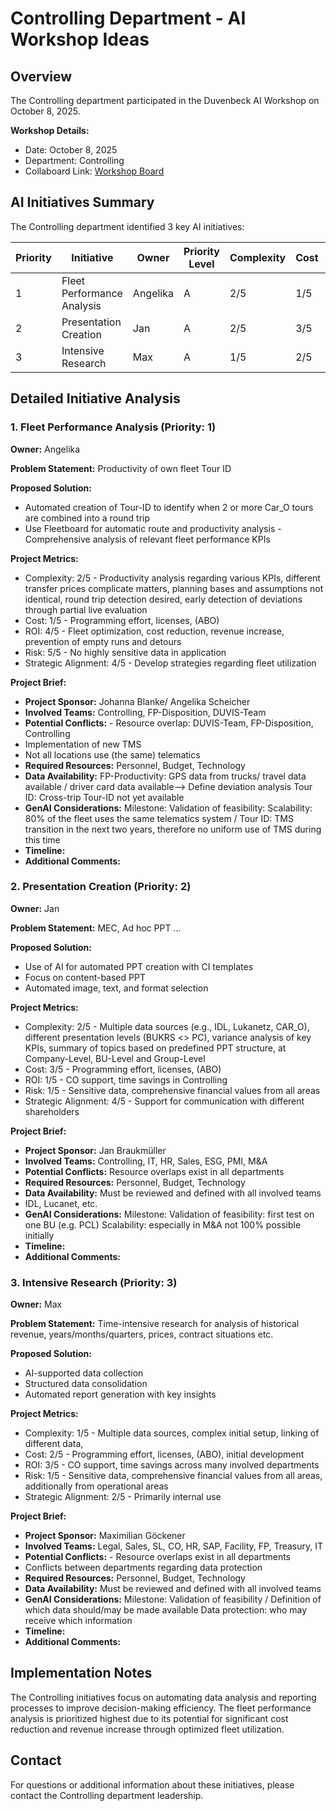 # Controlling Department - AI Workshop Ideas

## Overview

The Controlling department participated in the Duvenbeck AI Workshop on October 8, 2025.

**Workshop Details:**

- Date: October 8, 2025
- Department: Controlling
- Collaboard Link: [Workshop Board](https://web.collaboard.app/share/Cu89zfD2g95cp_MD60poZw)

## AI Initiatives Summary

The Controlling department identified 3 key AI initiatives:

| Priority | Initiative             | Owner      | Priority Level | Complexity | Cost | ROI | Risk | Strategic |
| -------- | ---------------------- | ---------- | -------------- | ---------- | ---- | --- | ---- | --------- |
| 1        | Fleet Performance Analysis | Angelika   | A              | 2/5        | 1/5  | 4/5 | 5/5  | 4/5       |
| 2        | Presentation Creation  | Jan        | A              | 2/5        | 3/5  | 1/5 | 1/5  | 4/5       |
| 3        | Intensive Research     | Max        | A              | 1/5        | 2/5  | 3/5 | 1/5  | 2/5       |

## Detailed Initiative Analysis

### 1. Fleet Performance Analysis (Priority: 1)

**Owner:** Angelika

**Problem Statement:**
Productivity of own fleet
Tour ID

**Proposed Solution:**
- Automated creation of Tour-ID to identify when 2 or more Car_O tours are combined into a round trip
- Use Fleetboard for automatic route and productivity analysis - Comprehensive analysis of relevant fleet performance KPIs

**Project Metrics:**

- Complexity: 2/5 - Productivity analysis regarding various KPIs, different transfer prices complicate matters, planning bases and assumptions not identical, round trip detection desired, early detection of deviations through partial live evaluation
- Cost: 1/5 - Programming effort, licenses, (ABO)
- ROI: 4/5 - Fleet optimization, cost reduction, revenue increase, prevention of empty runs and detours
- Risk: 5/5 - No highly sensitive data in application
- Strategic Alignment: 4/5 - Develop strategies regarding fleet utilization

**Project Brief:**

- **Project Sponsor:** Johanna Blanke/ Angelika Scheicher
- **Involved Teams:** Controlling, FP-Disposition, DUVIS-Team
- **Potential Conflicts:** - Resource overlap: DUVIS-Team, FP-Disposition, Controlling
- Implementation of new TMS
- Not all locations use (the same) telematics
- **Required Resources:** Personnel, Budget, Technology
- **Data Availability:** FP-Productivity: GPS data from trucks/ travel data available / driver card data available--> Define deviation analysis
Tour ID: Cross-trip Tour-ID not yet available
- **GenAI Considerations:** Milestone: Validation of feasibility:
Scalability: 80% of the fleet uses the same telematics system / 
Tour ID: TMS transition in the next two years, therefore no uniform use of TMS during this time
- **Timeline:** 
- **Additional Comments:** 

### 2. Presentation Creation (Priority: 2)

**Owner:** Jan

**Problem Statement:**
MEC, Ad hoc PPT ...

**Proposed Solution:**
- Use of AI for automated PPT creation with CI templates
- Focus on content-based PPT
- Automated image, text, and format selection

**Project Metrics:**

- Complexity: 2/5 - Multiple data sources (e.g., IDL, Lukanetz, CAR_O), different presentation levels (BUKRS <> PC), variance analysis of key KPIs, summary of topics based on predefined PPT structure, at Company-Level, BU-Level and Group-Level
- Cost: 3/5 - Programming effort, licenses, (ABO)
- ROI: 1/5 - CO support, time savings in Controlling
- Risk: 1/5 - Sensitive data, comprehensive financial values from all areas
- Strategic Alignment: 4/5 - Support for communication with different shareholders

**Project Brief:**

- **Project Sponsor:** Jan Braukmüller
- **Involved Teams:** Controlling, IT, HR, Sales, ESG, PMI, M&A
- **Potential Conflicts:** Resource overlaps exist in all departments
- **Required Resources:** Personnel, Budget, Technology
- **Data Availability:** Must be reviewed and defined with all involved teams
- IDL, Lucanet, etc.
- **GenAI Considerations:** Milestone: Validation of feasibility: first test on one BU (e.g. PCL)
Scalability: especially in M&A not 100% possible initially
- **Timeline:** 
- **Additional Comments:** 

### 3. Intensive Research (Priority: 3)

**Owner:** Max

**Problem Statement:**
Time-intensive research for analysis of historical revenue, years/months/quarters, prices, contract situations etc.

**Proposed Solution:**
- AI-supported data collection
- Structured data consolidation
- Automated report generation with key insights

**Project Metrics:**

- Complexity: 1/5 - Multiple data sources, complex initial setup, linking of different data,
- Cost: 2/5 - Programming effort, licenses, (ABO), initial development
- ROI: 3/5 - CO support, time savings across many involved departments
- Risk: 1/5 - Sensitive data, comprehensive financial values from all areas, additionally from operational areas
- Strategic Alignment: 2/5 - Primarily internal use

**Project Brief:**

- **Project Sponsor:** Maximilian Göckener
- **Involved Teams:** Legal, Sales, SL, CO, HR, SAP, Facility, FP, Treasury, IT
- **Potential Conflicts:** - Resource overlaps exist in all departments
- Conflicts between departments regarding data protection
- **Required Resources:** Personnel, Budget, Technology
- **Data Availability:** Must be reviewed and defined with all involved teams
- **GenAI Considerations:** Milestone: Validation of feasibility / Definition of which data should/may be made available
Data protection: who may receive which information
- **Timeline:** 
- **Additional Comments:** 

## Implementation Notes

The Controlling initiatives focus on automating data analysis and reporting processes to improve decision-making efficiency. The fleet performance analysis is prioritized highest due to its potential for significant cost reduction and revenue increase through optimized fleet utilization.

## Contact

For questions or additional information about these initiatives, please contact the Controlling department leadership.
